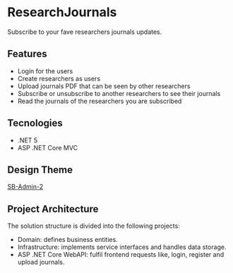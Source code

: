 # ResearchJournals
Subscribe to your fave researchers journals updates.

## Features

- Login for the users
- Create researchers as users
- Upload journals PDF that can be seen by other researchers
- Subscribe or unsubscribe to another researchers to see their journals
- Read the journals of the researchers you are subscribed

## Tecnologies

- .NET 5
- ASP .NET Core MVC

## Design Theme

[SB-Admin-2](https://startbootstrap.com/theme/sb-admin-2)

## Project Architecture

The solution structure is divided into the following projects:

- Domain: defines business entities.
- Infrastructure: implements service interfaces and handles data storage.
- ASP .NET Core WebAPI: fulfil frontend requests like, login, register and upload journals.
